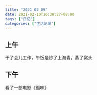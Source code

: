 ```yaml
---
title: "2021 02 09"
date: 2021-02-10T16:30:27+08:00
tags: ["日记"]
categories: ["生活记录"]
---
```


## 上午

干了会儿工作，午饭是炒了上海青，蒸了窝头

## 下午

看了一部电影《孤味》